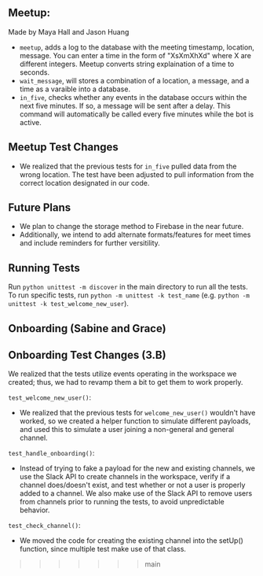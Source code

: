 
## Meetup:
Made by Maya Hall and Jason Huang
- `meetup`, adds a log to the database with the meeting timestamp, location, message. You can enter a time in the form of "XsXmXhXd" where X are different integers. Meetup converts string explaination of a time to seconds.
- `wait_message`, will stores a combination of a location, a message, and a time as a varaible into a database.
- `in_five`, checks whether any events in the database occurs within the next five minutes. If so, a message will be sent after a delay. This command will automatically be called every five minutes while the bot is active.

## Meetup Test Changes
- We realized that the previous tests for `in_five` pulled data from the wrong location. The test have been adjusted to pull information from the correct location designated in our code.

## Future Plans
- We plan to change the storage method to Firebase in the near future.
- Additionally, we intend to add alternate formats/features for meet times and include reminders for further versitility.

## Running Tests
Run `python unittest -m discover` in the main directory to run all the tests.
To run specific tests, run `python -m unittest -k test_name` (e.g. `python -m unittest -k test_welcome_new_user`).

## Onboarding (Sabine and Grace)

## Onboarding Test Changes (3.B)
We realized that the tests utilize events operating in the workspace we created; thus, we had to revamp them a bit to get them to work properly.

`test_welcome_new_user()`:
- We realized that the previous tests for `welcome_new_user()` wouldn't have worked, so we created a helper function to simulate different payloads, and used this to simulate a user joining a non-general and general channel.

`test_handle_onboarding()`:
- Instead of trying to fake a payload for the new and existing channels, we use the Slack API to create channels in the workspace, verify if a channel does/doesn't exist, and test whether or not a user is properly added to a channel. We also make use of the Slack API to remove users from channels prior to running the tests, to avoid unpredictable behavior.

`test_check_channel()`:
- We moved the code for creating the existing channel into the setUp() function, since multiple test make use of that class.
>>>>>>> main
